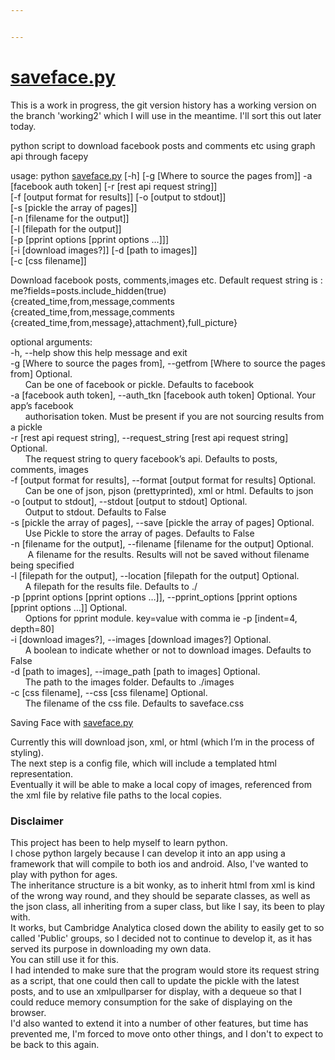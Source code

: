 ```yaml
---


---
```


<h1 id="saveface.py"><a href="http://saveface.py">saveface.py</a></h1>

<p>This is a work in progress, the git version history has a working version on the branch 'working2' which I will use in the meantime.  I'll sort this out later today.</p>

<p>python script to download facebook posts and comments etc using graph api through facepy</p>
<p>usage: python <a href="http://saveface.py">saveface.py</a> [-h] [-g [Where to source the pages from]] -a<br>
[facebook auth token] [-r [rest api request string]]<br>
[-f [output format for results]] [-o [output to stdout]]<br>
[-s [pickle the array of pages]]<br>
[-n [filename for the output]]<br>
[-l [filepath for the output]]<br>
[-p [pprint options [pprint options …]]]<br>
[-i [download images?]] [-d [path to images]]<br>
[-c [css filename]]</p>
<p>Download facebook posts, comments,images etc. Default request string is :<br>
me?fields=posts.include_hidden(true) {created_time,from,message,comments<br>
{created_time,from,message,comments<br>
{created_time,from,message},attachment},full_picture}</p>
<p>optional arguments:<br>
-h, --help            show this help message and exit<br>
-g [Where to source the pages from], --getfrom [Where to source the pages from] Optional.<br>
&nbsp;&nbsp;&nbsp;&nbsp;&nbsp;&nbsp;Can be one of facebook or pickle. Defaults to facebook<br>
-a [facebook auth token], --auth_tkn [facebook auth token] Optional. Your app’s facebook<br>
&nbsp;&nbsp;&nbsp;&nbsp;&nbsp;&nbsp;authorisation token.  Must be present if you are not sourcing results from a pickle<br>
-r [rest api request string], --request_string [rest api request string] Optional.<br>
    &nbsp;&nbsp;&nbsp;&nbsp;&nbsp;&nbsp;The request string to query facebook’s api. Defaults to posts, comments, images<br>
-f [output format for results], --format [output format for results] Optional.<br>
     &nbsp;&nbsp;&nbsp;&nbsp;&nbsp;&nbsp;Can be one of json, pjson (prettyprinted), xml or html. Defaults to json<br>
-o [output to stdout], --stdout [output to stdout] Optional.<br>
    &nbsp;&nbsp;&nbsp;&nbsp;&nbsp;&nbsp;Output to stdout. Defaults to False<br>
-s [pickle the array of pages], --save [pickle the array of pages] Optional. <br>
    &nbsp;&nbsp;&nbsp;&nbsp;&nbsp;&nbsp;Use Pickle to store the array of pages. Defaults to False<br>
-n [filename for the output], --filename [filename for the output] Optional. <br>
   &nbsp;&nbsp;&nbsp;&nbsp;&nbsp;&nbsp; A filename for the results. Results will not be saved without filename being specified<br>
-l [filepath for the output], --location [filepath for the output] Optional.<br>
    &nbsp;&nbsp;&nbsp;&nbsp;&nbsp;&nbsp;A filepath for the results file. Defaults to ./<br>
-p [pprint options [pprint options …]], --pprint_options [pprint options [pprint options …]] Optional.<br>
    &nbsp;&nbsp;&nbsp;&nbsp;&nbsp;&nbsp;Options for pprint module. key=value with comma ie -p [indent=4, depth=80]<br>
-i [download images?], --images [download images?]  Optional. <br>
	 &nbsp;&nbsp;&nbsp;&nbsp;&nbsp;&nbsp;A boolean to indicate whether or not to download images. Defaults to False<br>
-d [path to images], --image_path [path to images]     Optional. <br>
    &nbsp;&nbsp;&nbsp;&nbsp;&nbsp;&nbsp;The path to the images folder. Defaults to ./images<br>
-c [css filename], --css [css filename] Optional.<br>
    &nbsp;&nbsp;&nbsp;&nbsp;&nbsp;&nbsp;The filename of the css file. Defaults to saveface.css</p>
<p>Saving Face with <a href="http://github.com/millerthegorilla/saveface.py">saveface.py</a></p>
<p>Currently this will download json, xml, or html (which I’m in the process of styling).<br>
The next step is a config file, which will include a templated html representation.<br>
Eventually it will be able to make a local copy of images, referenced from<br>
the xml file by relative file paths to the local copies.</p>
<p><h3>Disclaimer</h3>This project has been to help myself to learn python.<br>I chose python largely because I can develop it into an app using a framework that will compile to both ios and android. Also, I've wanted to play with python for ages.<br>The inheritance structure is a bit wonky, as to inherit html from xml is kind of the wrong way round, and they should be separate classes, as well as the json class, all inheriting from a super class, but like I say, its been to play with.<br>It works, but Cambridge Analytica closed down the ability to easily get to so called 'Public' groups, so I decided not to continue to develop it, as it has served its purpose in downloading my own data.<br>You can still use it for this.<br>I had intended to make sure that the program would store its request string as a script, that one could then call to update the pickle with the latest posts, and to use an xmlpullparser for display, with a dequeue so that I could reduce memory consumption for the sake of displaying on the browser.<br>I'd also wanted to extend it into a number of other features, but time has prevented me, I'm forced to move onto other things, and I don't to expect to be back to this again.</p>
<!--stackedit_data:
eyJoaXN0b3J5IjpbMjAxMDI3NTQ3Ml19
-->
<!--stackedit_data:
eyJoaXN0b3J5IjpbMTk4ODI3NTU0MV19
-->
